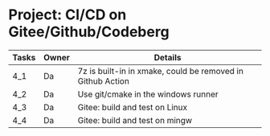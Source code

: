 # Project: CI/CD on Gitee/Github/Codeberg
| Tasks | Owner | Details |
|-------|-------|---------------------------|
| 4_1   | Da    | 7z is built-in in xmake, could be removed in Github Action |
| 4_2   | Da    | Use git/cmake in the windows runner |
| 4_3   | Da    | Gitee: build and test on Linux |
| 4_4   | Da    | Gitee: build and test on mingw |
